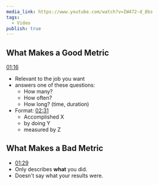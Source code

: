 ```yaml
---
media_link: https://www.youtube.com/watch?v=IW472-d_8bs
tags:
  - Video
publish: true
---
```

## What Makes a Good Metric
[01:16](https://www.youtube.com/watch?t=76&v=IW472-d_8bs)
- Relevant to the job you want
- answers one of these questions: 
	- How many? 
	- How often? 
	- How long? (time, duration)
- Format: [02:31](https://www.youtube.com/watch?t=151&v=IW472-d_8bs)
	- Accomplished X
	- by doing Y
	- measured by Z

## What Makes a Bad Metric
- [01:29](https://www.youtube.com/watch?t=89&v=IW472-d_8bs)
- Only describes **what** you did.
- Doesn't say what your results were. 